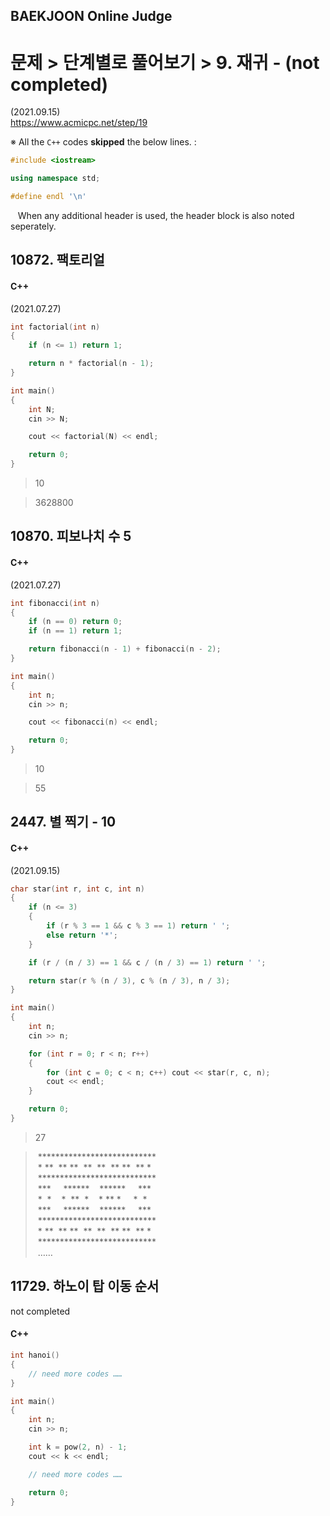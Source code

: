 ## BAEKJOON Online Judge

# 문제 > 단계별로 풀어보기 > 9. 재귀 - (not completed)
(2021.09.15)  
https://www.acmicpc.net/step/19

※ All the `C++` codes **skipped** the below lines. :
```cpp
#include <iostream>

using namespace std;

#define endl '\n'
```
&nbsp;&nbsp;&nbsp;When any additional header is used, the header block is also noted seperately.


## 10872. 팩토리얼

#### C++
(2021.07.27)
```cpp
int factorial(int n)
{
    if (n <= 1) return 1;

    return n * factorial(n - 1);
}
```
```cpp
int main()
{
    int N;
    cin >> N;

    cout << factorial(N) << endl;

    return 0;
}
```

> 10

> 3628800


## 10870. 피보나치 수 5

#### C++
(2021.07.27)
```cpp
int fibonacci(int n)
{
    if (n == 0) return 0;
    if (n == 1) return 1;

    return fibonacci(n - 1) + fibonacci(n - 2);
}
```
```cpp
int main()
{
    int n;
    cin >> n;

    cout << fibonacci(n) << endl;

    return 0;
}
```

> 10

> 55


## 2447. 별 찍기 - 10

#### C++
(2021.09.15)
```cpp
char star(int r, int c, int n)
{
    if (n <= 3)
    {
        if (r % 3 == 1 && c % 3 == 1) return ' ';
        else return '*';
    }

    if (r / (n / 3) == 1 && c / (n / 3) == 1) return ' ';

    return star(r % (n / 3), c % (n / 3), n / 3);
}
```
```cpp
int main()
{
    int n;
    cin >> n;

    for (int r = 0; r < n; r++)
    {
        for (int c = 0; c < n; c++) cout << star(r, c, n);
        cout << endl;
    }

    return 0;
}
```

> 27

>&nbsp;***************************  
>&nbsp;* ** &nbsp;** ** &nbsp;** &nbsp;** &nbsp;** ** &nbsp;** *  
>&nbsp;***************************  
>&nbsp;*** &nbsp;&nbsp;&nbsp; ****** &nbsp;&nbsp; ****** &nbsp;&nbsp;&nbsp; ***  
>&nbsp;* &nbsp;* &nbsp;&nbsp;&nbsp;* &nbsp;** &nbsp;* &nbsp;&nbsp; * ** * &nbsp;&nbsp;&nbsp; * &nbsp;*  
>&nbsp;*** &nbsp;&nbsp;&nbsp; ****** &nbsp;&nbsp; ****** &nbsp;&nbsp;&nbsp; ***  
>&nbsp;***************************  
>&nbsp;* ** &nbsp;** ** &nbsp;** &nbsp;** &nbsp;** ** &nbsp;** *  
>&nbsp;***************************  
>&nbsp;……


## 11729. 하노이 탑 이동 순서
not completed

#### C++
```cpp
int hanoi()
{
    // need more codes ……
}
```
```cpp
int main()
{
    int n;
    cin >> n;

    int k = pow(2, n) - 1;
    cout << k << endl;

    // need more codes ……

    return 0;
}
```

> 

> 